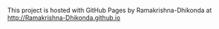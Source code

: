 This project is hosted with GitHub Pages by Ramakrishna-Dhikonda at http://Ramakrishna-Dhikonda.github.io
